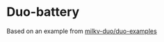 # Duo-battery

Based on an example from [milkv-duo/duo-examples](https://github.com/milkv-duo/duo-examples/)